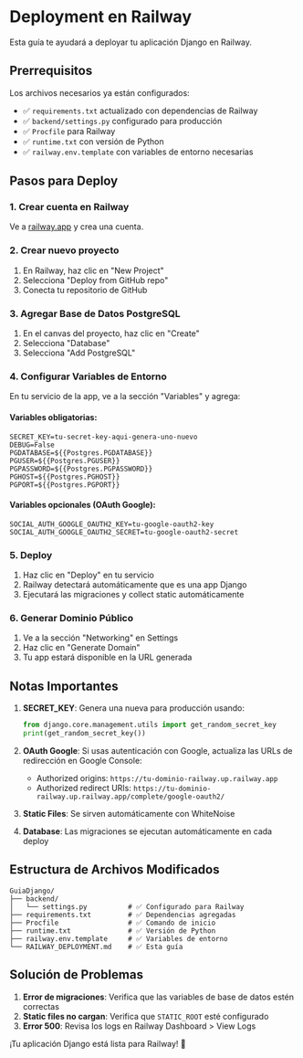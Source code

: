 # Deployment en Railway

Esta guía te ayudará a deployar tu aplicación Django en Railway.

## Prerrequisitos

Los archivos necesarios ya están configurados:

- ✅ `requirements.txt` actualizado con dependencias de Railway
- ✅ `backend/settings.py` configurado para producción
- ✅ `Procfile` para Railway
- ✅ `runtime.txt` con versión de Python
- ✅ `railway.env.template` con variables de entorno necesarias

## Pasos para Deploy

### 1. Crear cuenta en Railway

Ve a [railway.app](https://railway.app) y crea una cuenta.

### 2. Crear nuevo proyecto

1. En Railway, haz clic en "New Project"
2. Selecciona "Deploy from GitHub repo"
3. Conecta tu repositorio de GitHub

### 3. Agregar Base de Datos PostgreSQL

1. En el canvas del proyecto, haz clic en "Create"
2. Selecciona "Database"
3. Selecciona "Add PostgreSQL"

### 4. Configurar Variables de Entorno

En tu servicio de la app, ve a la sección "Variables" y agrega:

#### Variables obligatorias:

```
SECRET_KEY=tu-secret-key-aqui-genera-uno-nuevo
DEBUG=False
PGDATABASE=${{Postgres.PGDATABASE}}
PGUSER=${{Postgres.PGUSER}}
PGPASSWORD=${{Postgres.PGPASSWORD}}
PGHOST=${{Postgres.PGHOST}}
PGPORT=${{Postgres.PGPORT}}
```

#### Variables opcionales (OAuth Google):

```
SOCIAL_AUTH_GOOGLE_OAUTH2_KEY=tu-google-oauth2-key
SOCIAL_AUTH_GOOGLE_OAUTH2_SECRET=tu-google-oauth2-secret
```

### 5. Deploy

1. Haz clic en "Deploy" en tu servicio
2. Railway detectará automáticamente que es una app Django
3. Ejecutará las migraciones y collect static automáticamente

### 6. Generar Dominio Público

1. Ve a la sección "Networking" en Settings
2. Haz clic en "Generate Domain"
3. Tu app estará disponible en la URL generada

## Notas Importantes

1. **SECRET_KEY**: Genera una nueva para producción usando:

   ```python
   from django.core.management.utils import get_random_secret_key
   print(get_random_secret_key())
   ```

2. **OAuth Google**: Si usas autenticación con Google, actualiza las URLs de redirección en Google Console:

   - Authorized origins: `https://tu-dominio-railway.up.railway.app`
   - Authorized redirect URIs: `https://tu-dominio-railway.up.railway.app/complete/google-oauth2/`

3. **Static Files**: Se sirven automáticamente con WhiteNoise

4. **Database**: Las migraciones se ejecutan automáticamente en cada deploy

## Estructura de Archivos Modificados

```
GuiaDjango/
├── backend/
│   └── settings.py          # ✅ Configurado para Railway
├── requirements.txt         # ✅ Dependencias agregadas
├── Procfile                 # ✅ Comando de inicio
├── runtime.txt              # ✅ Versión de Python
├── railway.env.template     # ✅ Variables de entorno
└── RAILWAY_DEPLOYMENT.md    # ✅ Esta guía
```

## Solución de Problemas

1. **Error de migraciones**: Verifica que las variables de base de datos estén correctas
2. **Static files no cargan**: Verifica que `STATIC_ROOT` esté configurado
3. **Error 500**: Revisa los logs en Railway Dashboard > View Logs

¡Tu aplicación Django está lista para Railway! 🚀
